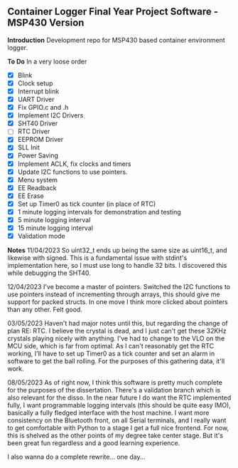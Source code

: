 ## **Container Logger Final Year Project Software - MSP430 Version**

**Introduction**
Development repo for MSP430 based container environment logger.

**To Do**
In a very loose order
 - [x] Blink
 - [x] Clock setup
 - [x] Interrupt blink
 - [x] UART Driver
 - [X] Fix GPIO.c and .h
 - [X] Implement I2C Drivers
 - [X] SHT40 Driver
 - [ ] RTC Driver
 - [X] EEPROM Driver
 - [X] SLL Init
 - [X] Power Saving
 - [X] Implement ACLK, fix clocks and timers
 - [X] Update I2C functions to use pointers.
 - [X] Menu system
 - [X] EE Readback
 - [X] EE Erase
 - [X] Set up Timer0 as tick counter (in place of RTC)
 - [X] 1 minute logging intervals for demonstration and testing
 - [X] 5 minute logging interval
 - [X] 15 minute logging interval
 - [X] Validation mode

**Notes**
11/04/2023 So uint32_t ends up being the same size as uint16_t, and likewise with signed. This is a fundamental issue with stdint's implementation here, so I must use long to handle 32 bits. I discovered this while debugging the SHT40.

12/04/2023 I've become a master of pointers. Switched the I2C functions to use pointers instead of incrementing through arrays, this should give me support for packed structs. In one move I think more clicked about pointers than any other. Felt good.

03/05/2023 Haven't had major notes until this, but regarding the change of plan RE: RTC. I believe the crystal is dead, and I just can't get these 32KHz crystals playing nicely with anything. I've had to change to the VLO on the MCU side, which is far from optimal. As I can't reasonably get the RTC working, I'll have to set up Timer0 as a tick counter and set an alarm in software to get the ball rolling. For the purposes of this gathering data, it'll work.

08/05/2023 As of right now, I think this software is pretty much complete for the purposes of the dissertation. There's a validation branch which is also relevant for the disso. In the near future I do want the RTC implemented fully, I want programmable logging intervals (this should be quite easy IMO), basically a fully fledged interface with the host machine. I want more consistency on the Bluetooth front, on all Serial terminals, and I really want to get comfortable with Python to a stage I get a full nice frontend. For now, this is shelved as the other points of my degree take center stage. But it's been great fun regardless and a good learning experience.

I also wanna do a complete rewrite... one day...